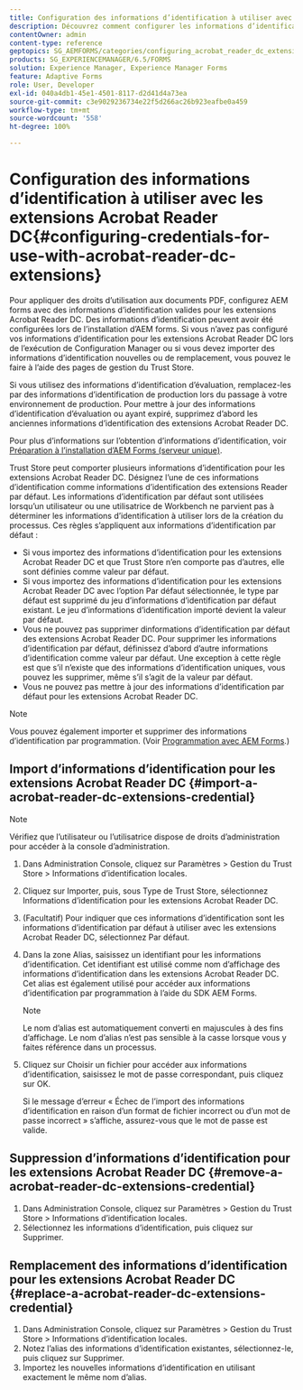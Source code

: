 ```yaml
---
title: Configuration des informations d’identification à utiliser avec les extensions Acrobat Reader DC
description: Découvrez comment configurer les informations d’identification à utiliser avec les extensions Acrobat Reader DC.
contentOwner: admin
content-type: reference
geptopics: SG_AEMFORMS/categories/configuring_acrobat_reader_dc_extensions
products: SG_EXPERIENCEMANAGER/6.5/FORMS
solution: Experience Manager, Experience Manager Forms
feature: Adaptive Forms
role: User, Developer
exl-id: 040a4db1-45e1-4501-8117-d2d41d4a73ea
source-git-commit: c3e9029236734e22f5d266ac26b923eafbe0a459
workflow-type: tm+mt
source-wordcount: '558'
ht-degree: 100%

---
```


# Configuration des informations d’identification à utiliser avec les extensions Acrobat Reader DC{#configuring-credentials-for-use-with-acrobat-reader-dc-extensions}

Pour appliquer des droits d’utilisation aux documents PDF, configurez AEM forms avec des informations d’identification valides pour les extensions Acrobat Reader DC. Des informations d’identification peuvent avoir été configurées lors de l’installation d’AEM forms. Si vous n’avez pas configuré vos informations d’identification pour les extensions Acrobat Reader DC lors de l’exécution de Configuration Manager ou si vous devez importer des informations d’identification nouvelles ou de remplacement, vous pouvez le faire à l’aide des pages de gestion du Trust Store.

Si vous utilisez des informations d’identification d’évaluation, remplacez-les par des informations d’identification de production lors du passage à votre environnement de production. Pour mettre à jour des informations d’identification d’évaluation ou ayant expiré, supprimez d’abord les anciennes informations d’identification des extensions Acrobat Reader DC.

Pour plus d’informations sur l’obtention d’informations d’identification, voir [Préparation à l’installation d’AEM Forms (serveur unique)](https://helpx.adobe.com/pdf/aem-forms/6-3/programming-with-aem-forms.pdf).

Trust Store peut comporter plusieurs informations d’identification pour les extensions Acrobat Reader DC. Désignez l’une de ces informations d’identification comme informations d’identification des extensions Reader par défaut. Les informations d’identification par défaut sont utilisées lorsqu’un utilisateur ou une utilisatrice de Workbench ne parvient pas à déterminer les informations d’identification à utiliser lors de la création du processus. Ces règles s’appliquent aux informations d’identification par défaut :

* Si vous importez des informations d’identification pour les extensions Acrobat Reader DC et que Trust Store n’en comporte pas d’autres, elle sont définies comme valeur par défaut.
* Si vous importez des informations d’identification pour les extensions Acrobat Reader DC avec l’option Par défaut sélectionnée, le type par défaut est supprimé du jeu d’informations d’identification par défaut existant. Le jeu d’informations d’identification importé devient la valeur par défaut.
* Vous ne pouvez pas supprimer dinformations d’identification par défaut des extensions Acrobat Reader DC. Pour supprimer les informations d’identification par défaut, définissez d’abord d’autre informations d’identification comme valeur par défaut. Une exception à cette règle est que s’il n’existe que des informations d’identification uniques, vous pouvez les supprimer, même s’il s’agit de la valeur par défaut.
* Vous ne pouvez pas mettre à jour des informations d’identification par défaut pour les extensions Acrobat Reader DC.

>[!NOTE]
>
>Vous pouvez également importer et supprimer des informations d’identification par programmation. (Voir [Programmation avec AEM Forms](https://experienceleague.adobe.com/docs/experience-manager-release-information/aem-release-updates/previous-updates/aem-previous-versions.html?lang=fr).)

## Import d’informations d’identification pour les extensions Acrobat Reader DC {#import-a-acrobat-reader-dc-extensions-credential}

>[!NOTE]
> 
> Vérifiez que l’utilisateur ou l’utilisatrice dispose de droits d’administration pour accéder à la console d’administration.

1. Dans Administration Console, cliquez sur Paramètres > Gestion du Trust Store > Informations d’identification locales.
1. Cliquez sur Importer, puis, sous Type de Trust Store, sélectionnez Informations d’identification pour les extensions Acrobat Reader DC.
1. (Facultatif) Pour indiquer que ces informations d’identification sont les informations d’identification par défaut à utiliser avec les extensions Acrobat Reader DC, sélectionnez Par défaut.
1. Dans la zone Alias, saisissez un identifiant pour les informations d’identification. Cet identifiant est utilisé comme nom d’affichage des informations d’identification dans les extensions Acrobat Reader DC. Cet alias est également utilisé pour accéder aux informations d’identification par programmation à l’aide du SDK AEM Forms.

   >[!NOTE]
   >
   >Le nom d’alias est automatiquement converti en majuscules à des fins d’affichage. Le nom d’alias n’est pas sensible à la casse lorsque vous y faites référence dans un processus.

1. Cliquez sur Choisir un fichier pour accéder aux informations d’identification, saisissez le mot de passe correspondant, puis cliquez sur OK.

   Si le message d’erreur « Échec de l’import des informations d’identification en raison d’un format de fichier incorrect ou d’un mot de passe incorrect » s’affiche, assurez-vous que le mot de passe est valide.

## Suppression d’informations d’identification pour les extensions Acrobat Reader DC {#remove-a-acrobat-reader-dc-extensions-credential}

1. Dans Administration Console, cliquez sur Paramètres > Gestion du Trust Store > Informations d’identification locales.
1. Sélectionnez les informations d’identification, puis cliquez sur Supprimer.

## Remplacement des informations d’identification pour les extensions Acrobat Reader DC {#replace-a-acrobat-reader-dc-extensions-credential}

1. Dans Administration Console, cliquez sur Paramètres > Gestion du Trust Store > Informations d’identification locales.
1. Notez l’alias des informations d’identification existantes, sélectionnez-le, puis cliquez sur Supprimer.
1. Importez les nouvelles informations d’identification en utilisant exactement le même nom d’alias.
